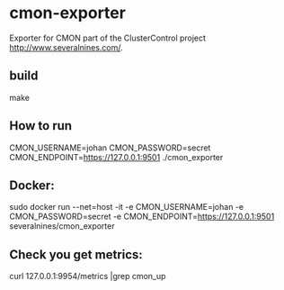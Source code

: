# cmon-exporter
Exporter for CMON part of the ClusterControl project http://www.severalnines.com/.

## build
make

## How to run
CMON_USERNAME=johan CMON_PASSWORD=secret CMON_ENDPOINT=https://127.0.0.1:9501 ./cmon_exporter

## Docker:
sudo docker run --net=host -it  -e CMON_USERNAME=johan -e CMON_PASSWORD=secret -e CMON_ENDPOINT=https://127.0.0.1:9501  severalnines/cmon_exporter

## Check you get metrics:
curl 127.0.0.1:9954/metrics |grep cmon_up
